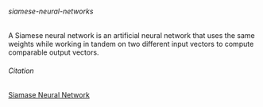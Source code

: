 ###### siamese-neural-networks
A Siamese neural network is an artificial neural network that uses the same weights while working in tandem on two different input vectors to compute comparable output vectors.

###### Citation
[Siamase Neural Network](https://en.wikipedia.org/wiki/Siamese_neural_network)
